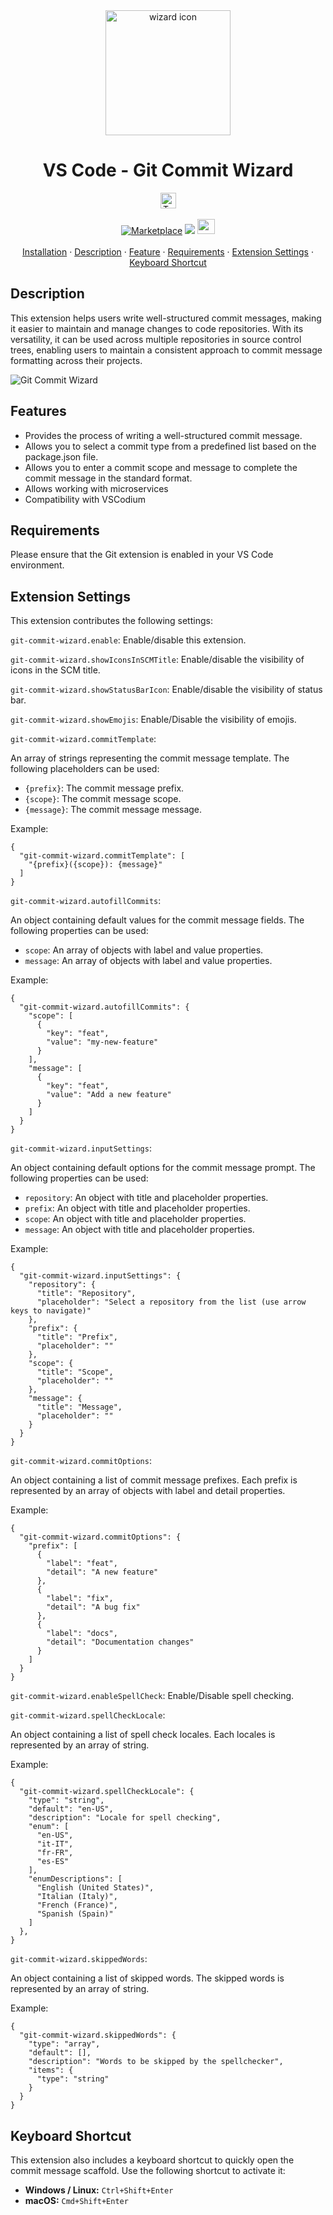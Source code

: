   <div align="center">
    <img src="./assets/image/wizard-icon.png"alt="wizard icon" width="200px" height="200px"/> 
  </div>
  
  <h1 align="center"> VS Code - Git Commit Wizard</h1>
  
 <div align="center">
  <img alt="Test Status" height="25px" src="https://github.com/andrii-bohdan/vscode-git-commit-wizard/actions/workflows/test.yml/badge.svg?branch=pre-dev">
</div>
<br/>
  
  <div align="center">
     <a href="https://marketplace.visualstudio.com/items?itemName=andrii-bohdan.git-commit-wizard" alt="Marketplace"><img src="https://img.shields.io/badge/VSCode-0078D4?style=for-the-badge&logo=visual%20studio%20code&logoColor=white" alt="Marketplace"></a>
     <a href="https://open-vsx.org/extension/andrii-bohdan/git-commit-wizard" alt="Open Eclipse"><img src="https://img.shields.io/badge/Eclipse-2C2255?style=for-the-badge&logo=eclipse&logoColor=white" ></a>
     <a href="https://open-vsx.org/extension/andrii-bohdan/git-commit-wizard" alt="Open VSX"><img src="https://vscodium.com/img/code.png" width="28" height="24"></a>
  </div>
  
  <br/>
  <div align="center">
    <a href="https://marketplace.visualstudio.com/items?itemName=andrii-bohdan.git-commit-wizard">Installation</a> ·
    <a href="https://github.com/andrii-bohdan/vscode-git-commit-wizard#description">Description</a> ·
    <a href="https://github.com/andrii-bohdan/vscode-git-commit-wizard#features">Feature</a> ·
    <a href="https://github.com/andrii-bohdan/vscode-git-commit-wizard#requirements">Requirements</a> ·
    <a href="https://github.com/andrii-bohdan/vscode-git-commit-wizard#extension-settings">Extension Settings</a> ·
    <a href="https://github.com/andrii-bohdan/vscode-git-commit-wizard#keyboard-shortcut"> Keyboard Shortcut</a>    
  </div>
  
 
   
  
<h2>Description</h2>

This extension helps users write well-structured commit messages, making it easier to maintain and manage changes to code repositories. With its versatility, it can be used across multiple repositories in source control trees, enabling users to maintain a consistent approach to commit message formatting across their projects.

<img src="./assets/demo.gif" alt="Git Commit Wizard"/>

<h2>Features</h2>

- Provides the process of writing a well-structured commit message.
- Allows you to select a commit type from a predefined list based on the package.json file.
- Allows you to enter a commit scope and message to complete the commit message in the standard format.
- Allows working with microservices
- Compatibility with VSCodium

<h2> Requirements</h2>

Please ensure that the Git extension is enabled in your VS Code environment.

<h2> Extension Settings</h2>

This extension contributes the following settings:

`git-commit-wizard.enable`: Enable/disable this extension.

`git-commit-wizard.showIconsInSCMTitle`: Enable/disable the visibility of icons in the SCM title.

`git-commit-wizard.showStatusBarIcon`: Enable/disable the visibility of status bar.

`git-commit-wizard.showEmojis`: Enable/Disable the visibility of emojis.

`git-commit-wizard.commitTemplate`:

An array of strings representing the commit message template. The following placeholders can be used:

- `{prefix}`: The commit message prefix.
- `{scope}`: The commit message scope.
- `{message}`: The commit message message.

Example:

```
{
  "git-commit-wizard.commitTemplate": [
    "{prefix}({scope}): {message}"
  ]
}

```

`git-commit-wizard.autofillCommits`:

An object containing default values for the commit message fields. The following properties can be used:

- `scope`: An array of objects with label and value properties.
- `message`: An array of objects with label and value properties.

Example:

```
{
  "git-commit-wizard.autofillCommits": {
    "scope": [
      {
        "key": "feat",
        "value": "my-new-feature"
      }
    ],
    "message": [
      {
        "key": "feat",
        "value": "Add a new feature"
      }
    ]
  }
}

```

`git-commit-wizard.inputSettings`:

An object containing default options for the commit message prompt. The following properties can be used:

- `repository`: An object with title and placeholder properties.
- `prefix`: An object with title and placeholder properties.
- `scope`: An object with title and placeholder properties.
- `message`: An object with title and placeholder properties.

Example:

```
{
  "git-commit-wizard.inputSettings": {
    "repository": {
      "title": "Repository",
      "placeholder": "Select a repository from the list (use arrow keys to navigate)"
    },
    "prefix": {
      "title": "Prefix",
      "placeholder": ""
    },
    "scope": {
      "title": "Scope",
      "placeholder": ""
    },
    "message": {
      "title": "Message",
      "placeholder": ""
    }
  }
}

```

`git-commit-wizard.commitOptions`:

An object containing a list of commit message prefixes. Each prefix is represented by an array of objects with label and detail properties.

Example:

```
{
  "git-commit-wizard.commitOptions": {
    "prefix": [
      {
        "label": "feat",
        "detail": "A new feature"
      },
      {
        "label": "fix",
        "detail": "A bug fix"
      },
      {
        "label": "docs",
        "detail": "Documentation changes"
      }
    ]
  }
}

```

`git-commit-wizard.enableSpellCheck`: Enable/Disable spell checking.

`git-commit-wizard.spellCheckLocale`:

An object containing a list of spell check locales. Each locales is represented by an array of string.

Example:

```
{
  "git-commit-wizard.spellCheckLocale": {
    "type": "string",
    "default": "en-US",
    "description": "Locale for spell checking",
    "enum": [
      "en-US",
      "it-IT",
      "fr-FR",
      "es-ES"
    ],
    "enumDescriptions": [
      "English (United States)",
      "Italian (Italy)",
      "French (France)",
      "Spanish (Spain)"
    ]
  },
}

```

`git-commit-wizard.skippedWords`:

An object containing a list of skipped words. The skipped words is represented by an array of string.

Example:

```
{
  "git-commit-wizard.skippedWords": {
    "type": "array",
    "default": [],
    "description": "Words to be skipped by the spellchecker",
    "items": {
      "type": "string"
    }
  }
}

```

<h2> Keyboard Shortcut </h2>

This extension also includes a keyboard shortcut to quickly open the commit message scaffold. Use the following shortcut to activate it:

- **Windows / Linux:** `Ctrl+Shift+Enter`
- **macOS:** `Cmd+Shift+Enter`

